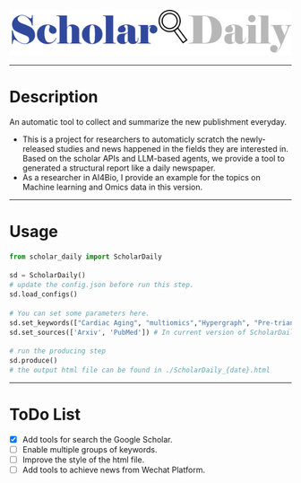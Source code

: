 ![logo](ScholarDaily.png)

---
# Description
An automatic tool to collect and summarize the new publishment everyday.
* This is a project for researchers to automaticly scratch the newly-released studies and news happened in the fields they are interested in. Based on the scholar APIs and LLM-based agents, we provide a tool to generated a structural report like a daily newspaper.
* As a researcher in AI4Bio, I provide an example for the topics on Machine learning and Omics data in this version.
---
# Usage
```python
from scholar_daily import ScholarDaily

sd = ScholarDaily()
# update the config.json before run this step.
sd.load_configs()

# You can set some parameters here. 
sd.set_keywords(["Cardiac Aging", "multiomics","Hypergraph", "Pre-trian"])
sd.set_sources(['Arxiv', 'PubMed']) # In current version of ScholarDaily, you can select sources from  'Arxiv', 'PubMed' and 'bioRxiv'

# run the producing step
sd.produce()
# the output html file can be found in ./ScholarDaily_{date}.html
```
---
# ToDo List
- [x] Add tools for search the Google Scholar.
- [ ] Enable multiple groups of keywords.
- [ ] Improve the style of the html file.
- [ ] Add tools to achieve news from Wechat Platform.
